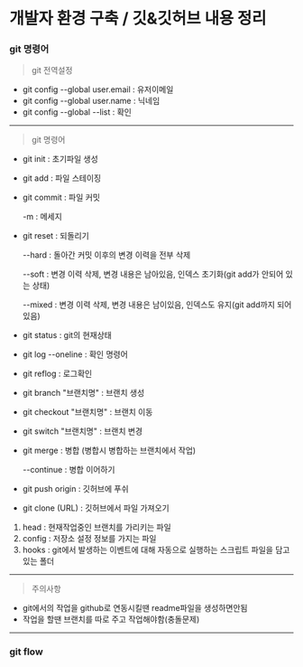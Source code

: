 # 개발자 환경 구축 / 깃&깃허브 내용 정리


### git 명령어
> git 전역설정

+ git config --global user.email : 유저이메일
+ git config --global user.name : 닉네임
+ git config --global --list : 확인
- - -
> git 명령어

+ git init			: 초기파일 생성
+ git add 			: 파일 스테이징
+ git commit 		: 파일 커밋

  -m 	: 메세지

+ git reset : 되돌리기

  --hard	: 돌아간 커밋 이후의 변경 이력을 전부 삭제

  --soft	: 변경 이력 삭제, 변경 내용은 남아있음, 인덱스 초기화(git add가 안되어 있는 상태)

  --mixed	: 변경 이력 삭제, 변경 내용은 남이있음, 인덱스도 유지(git add까지 되어 있음)

+ git status : git의 현재상태

+ git log --oneline : 확인 명령어

+ git reflog : 로그확인

+ git branch "브랜치명"	: 브랜치 생성

+ git checkout "브랜치명"	: 브랜치 이동

+ git switch "브랜치명" : 브랜치 변경

+ git merge	: 병합 (병합시 병합하는 브랜치에서 작업)

  --continue : 병합 이어하기

+ git push origin	: 깃허브에 푸쉬

+ git clone (URL)	: 깃허브에서 파일 가져오기

1. head : 현재작업중인 브랜치를 가리키는 파일
2. config : 저장소 설정 정보를 가지는 파일
3. hooks : git에서 발생하는 이벤트에 대해 자동으로 실행하는 스크립트 파일을 담고 있는 폴더
- - -
> 주의사항
  * git에서의 작업을 github로 연동시킬땐 readme파일을 생성하면안됨
  * 작업을 할땐 브랜치를 따로 주고 작업해야함(충돌문제)
- - -  
### git flow
